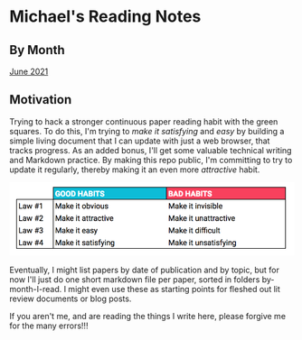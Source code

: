 # Michael's Reading Notes

## By Month

[June 2021](2106/README.md)

## Motivation
Trying to hack a stronger continuous paper reading habit with the green squares. To do this, I'm trying to _make it satisfying_ and _easy_ by building a simple living document that I can update with just a web browser, that tracks progress. As an added bonus, I'll get some valuable technical writing and Markdown practice. By making this repo public, I'm committing to try to update it regularly, thereby making it an even more _attractive_ habit. 

![The table of habit formation from James Clear's Atomic Habits](img/atomic.png)

Eventually, I might list papers by date of publication and by topic, but for now I'll just do one short markdown file per paper, sorted in folders by-month-I-read. I might even use these as starting points for fleshed out lit review documents or blog posts.

If you aren't me, and are reading the things I write here, please forgive me for the many errors!!!